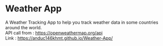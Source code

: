 # Weather App
A Weather Tracking App to help you track weather data in some countries around the world. 
<br/>
API call from : https://openweathermap.org/api
<br/>
Link : https://anduc146khmt.github.io/Weather-App/
